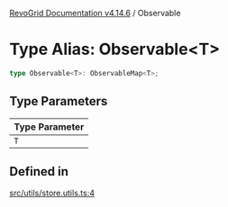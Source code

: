 [RevoGrid Documentation v4.14.6](README.md) / Observable

# Type Alias: Observable\<T\>

```ts
type Observable<T>: ObservableMap<T>;
```

## Type Parameters

| Type Parameter |
| ------ |
| `T` |

## Defined in

[src/utils/store.utils.ts:4](https://github.com/revolist/revogrid/blob/62db573a68fb44a3482895267c8cda1c54f2f4d4/src/utils/store.utils.ts#L4)

